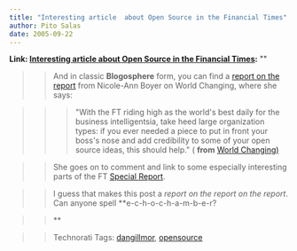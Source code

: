 ```yaml
---
title: "Interesting article  about Open Source in the Financial Times"
author: Pito Salas
date: 2005-09-22
---
```


**Link: [Interesting article  about Open Source in the Financial Times](None):** ""


>>

>> And in classic **Blogosphere** form, you can find a [report on the
report](<http://www.worldchanging.com/archives/003522.html>) from Nicole-Ann
Boyer on World Changing, where she says:

>>

>>> "With the FT riding high as the world's best daily for the business
intelligentsia, take heed large organization types: if you ever needed a piece
to put in front your boss's nose and add credibility to some of your open
source ideas, this should help." ( **from** [World
Changing)](<http://www.worldchanging.com/archives/003522.html>)

>>

>> She goes on to comment and link to some especially interesting parts of the
FT [Special Report](<http://news.ft.com/reports/digitalbusiness>).

>>

>> I guess that makes this post a _report on the report on the report_. Can
anyone spell **e-c-h-o-c-h-a-m-b-e-r?

>>

>> **

>>

>> Technorati Tags: [dangillmor](<http://www.technorati.com/tag/dangillmor>),
[opensource](<http://www.technorati.com/tag/opensource>)


